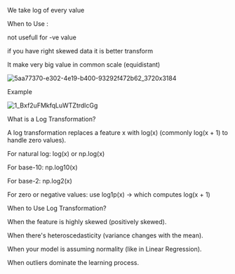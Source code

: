 We take log of every value

When to Use :

not usefull for -ve value

if you have right skewed data it is better transform

It make very big value in common scale (equidistant)

![5aa77370-e302-4e19-b400-93292f472b62_3720x3184](https://github.com/user-attachments/assets/0030d356-724c-492c-88ea-4972ab7e2398)

Example 

![1_Bxf2uFMkfqLuWTZtrdlcGg](https://github.com/user-attachments/assets/bf0bf187-5b83-4482-942d-f9eba89e6762)



What is a Log Transformation?

A log transformation replaces a feature x with log(x) (commonly log(x + 1) to handle zero values).

For natural log: log(x) or np.log(x)

For base-10: np.log10(x)

For base-2: np.log2(x)

For zero or negative values: use log1p(x) → which computes log(x + 1)


When to Use Log Transformation?

When the feature is highly skewed (positively skewed).

When there's heteroscedasticity (variance changes with the mean).

When your model is assuming normality (like in Linear Regression).

When outliers dominate the learning process.



